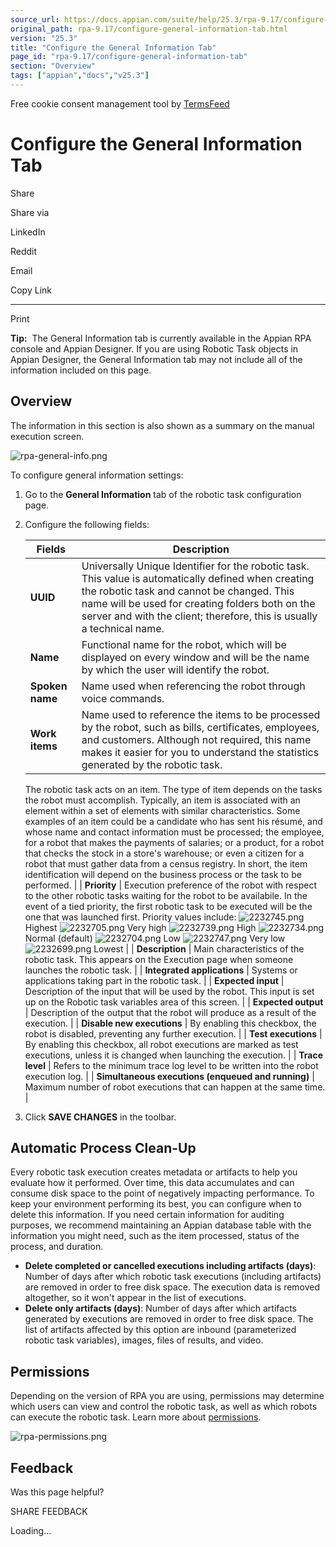 ```yaml
---
source_url: https://docs.appian.com/suite/help/25.3/rpa-9.17/configure-general-information-tab.html
original_path: rpa-9.17/configure-general-information-tab.html
version: "25.3"
title: "Configure the General Information Tab"
page_id: "rpa-9.17/configure-general-information-tab"
section: "Overview"
tags: ["appian","docs","v25.3"]
---
```



Free cookie consent management tool by [TermsFeed](https://www.termsfeed.com/)

# Configure the General Information Tab

Share

Share via

LinkedIn

Reddit

Email

Copy Link

* * *

Print

**Tip:**  The General Information tab is currently available in the Appian RPA console and Appian Designer. If you are using Robotic Task objects in Appian Designer, the General Information tab may not include all of the information included on this page.

## Overview

The information in this section is also shown as a summary on the manual execution screen.

![rpa-general-info.png](./images/rpa-general-info.png)

To configure general information settings:

1.  Go to the **General Information** tab of the robotic task configuration page.
2.  Configure the following fields:

    | Fields | Description |
    | --- | --- |
    | **UUID** | Universally Unique Identifier for the robotic task. This value is automatically defined when creating the robotic task and cannot be changed. This name will be used for creating folders both on the server and with the client; therefore, this is usually a technical name. |
    | **Name** | Functional name for the robot, which will be displayed on every window and will be the name by which the user will identify the robot. |
    | **Spoken name** | Name used when referencing the robot through voice commands. |
    | **Work items** | Name used to reference the items to be processed by the robot, such as bills, certificates, employees, and customers. Although not required, this name makes it easier for you to understand the statistics generated by the robotic task.
    The robotic task acts on an item. The type of item depends on the tasks the robot must accomplish. Typically, an item is associated with an element within a set of elements with similar characteristics.
    Some examples of an item could be a candidate who has sent his résumé, and whose name and contact information must be processed; the employee, for a robot that makes the payments of salaries; or a product, for a robot that checks the stock in a store's warehouse; or even a citizen for a robot that must gather data from a census registry. In short, the item identification will depend on the business process or the task to be performed. |
    | **Priority** | Execution preference of the robot with respect to the other robotic tasks waiting for the robot to be availabile. In the event of a tied priority, the first robotic task to be executed will be the one that was launched first.
    Priority values include:
    ![2232745.png](./images/2232745.png) Highest
    ![2232705.png](./images/2232705.png) Very high
    ![2232739.png](./images/2232739.png) High
    ![2232734.png](./images/2232734.png) Normal (default)
    ![2232704.png](./images/2232704.png) Low
    ![2232747.png](./images/2232747.png) Very low
    ![2232699.png](./images/2232699.png) Lowest |
    | **Description** | Main characteristics of the robotic task. This appears on the Execution page when someone launches the robotic task. |
    | **Integrated applications** | Systems or applications taking part in the robotic task. |
    | **Expected input** | Description of the input that will be used by the robot. This input is set up on the Robotic task variables area of this screen. |
    | **Expected output** | Description of the output that the robot will produce as a result of the execution. |
    | **Disable new executions** | By enabling this checkbox, the robot is disabled, preventing any further execution. |
    | **Test executions** | By enabling this checkbox, all robot executions are marked as test executions, unless it is changed when launching the execution. |
    | **Trace level** | Refers to the minimum trace log level to be written into the robot execution log. |
    | **Simultaneous executions (enqueued and running)** | Maximum number of robot executions that can happen at the same time. |

3.  Click **SAVE CHANGES** in the toolbar.

## Automatic Process Clean-Up

Every robotic task execution creates metadata or artifacts to help you evaluate how it performed. Over time, this data accumulates and can consume disk space to the point of negatively impacting performance. To keep your environment performing its best, you can configure when to delete this information. If you need certain information for auditing purposes, we recommend maintaining an Appian database table with the information you might need, such as the item processed, status of the process, and duration.

-   **Delete completed or cancelled executions including artifacts (days)**: Number of days after which robotic task executions (including artifacts) are removed in order to free disk space. The execution data is removed altogether, so it won't appear in the list of executions.
-   **Delete only artifacts (days)**: Number of days after which artifacts generated by executions are removed in order to free disk space. The list of artifacts affected by this option are inbound (parameterized robotic task variables), images, files of results, and video.

## Permissions

Depending on the version of RPA you are using, permissions may determine which users can view and control the robotic task, as well as which robots can execute the robotic task. Learn more about [permissions](./security-rpa.html).

![rpa-permissions.png](./images/rpa-permissions.png)

## Feedback

Was this page helpful?

SHARE FEEDBACK

Loading...